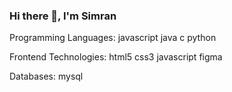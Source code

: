 ### Hi there 👋, I'm Simran



Programming Languages: javascript  java  c  python

Frontend Technologies: html5  css3  javascript   figma

Databases: mysql  
